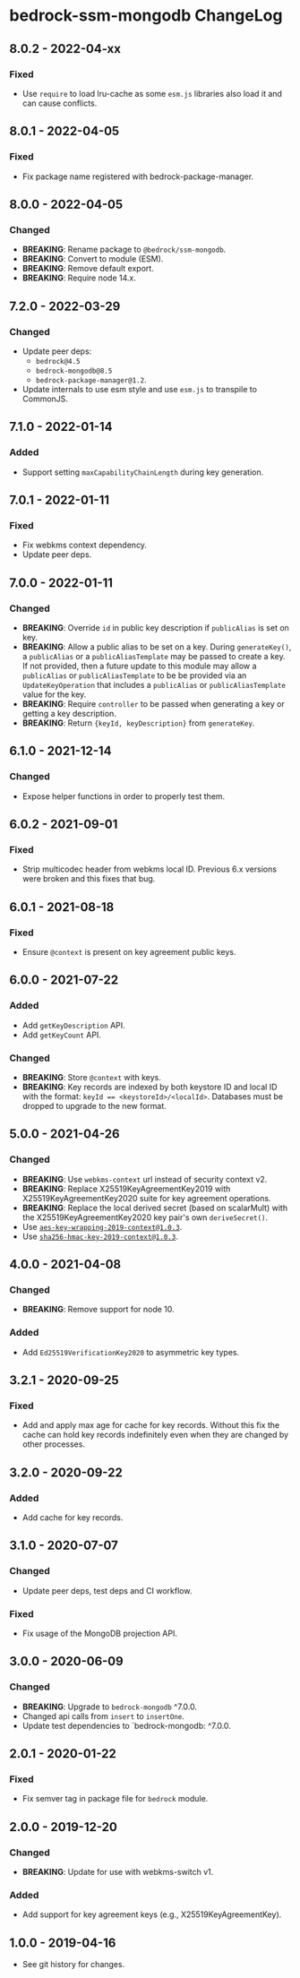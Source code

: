 # bedrock-ssm-mongodb ChangeLog

## 8.0.2 - 2022-04-xx

### Fixed
- Use `require` to load lru-cache as some `esm.js` libraries
  also load it and can cause conflicts.

## 8.0.1 - 2022-04-05

### Fixed
- Fix package name registered with bedrock-package-manager.

## 8.0.0 - 2022-04-05

### Changed
- **BREAKING**: Rename package to `@bedrock/ssm-mongodb`.
- **BREAKING**: Convert to module (ESM).
- **BREAKING**: Remove default export.
- **BREAKING**: Require node 14.x.

## 7.2.0 - 2022-03-29

### Changed
- Update peer deps:
  - `bedrock@4.5`
  - `bedrock-mongodb@8.5`
  - `bedrock-package-manager@1.2`.
- Update internals to use esm style and use `esm.js` to
  transpile to CommonJS.

## 7.1.0 - 2022-01-14

### Added
- Support setting `maxCapabilityChainLength` during key generation.

## 7.0.1 - 2022-01-11

### Fixed
- Fix webkms context dependency.
- Update peer deps.

## 7.0.0 - 2022-01-11

### Changed
- **BREAKING**: Override `id` in public key description if `publicAlias` is
  set on key.
- **BREAKING**: Allow a public alias to be set on a key. During
  `generateKey()`, a `publicAlias` or a `publicAliasTemplate`
  may be passed to create a key. If not provided, then a future update to
  this module may allow a `publicAlias` or `publicAliasTemplate` to be
  be provided via an `UpdateKeyOperation` that includes a `publicAlias` or
  `publicAliasTemplate` value for the key.
- **BREAKING**: Require `controller` to be passed when generating a key or
  getting a key description.
- **BREAKING**: Return `{keyId, keyDescription}` from `generateKey`.

## 6.1.0 - 2021-12-14

### Changed
- Expose helper functions in order to properly test them.

## 6.0.2 - 2021-09-01

### Fixed
- Strip multicodec header from webkms local ID. Previous 6.x
  versions were broken and this fixes that bug.

## 6.0.1 - 2021-08-18

### Fixed
- Ensure `@context` is present on key agreement public keys.

## 6.0.0 - 2021-07-22

### Added
- Add `getKeyDescription` API.
- Add `getKeyCount` API.

### Changed
- **BREAKING**: Store `@context` with keys.
- **BREAKING**: Key records are indexed by both keystore ID and local ID
  with the format: `keyId == <keystoreId>/<localId>`. Databases must be
  dropped to upgrade to the new format.

## 5.0.0 - 2021-04-26

### Changed
- **BREAKING**: Use `webkms-context` url instead of security context v2.
- **BREAKING**: Replace X25519KeyAgreementKey2019 with X25519KeyAgreementKey2020
  suite for key agreement operations.
- **BREAKING**: Replace the local derived secret (based on scalarMult) with
  the X25519KeyAgreementKey2020 key pair's own `deriveSecret()`.
- Use [`aes-key-wrapping-2019-context@1.0.3`](https://github.com/digitalbazaar/aes-key-wrapping-2019-context/blob/main/CHANGELOG.md).
- Use [`sha256-hmac-key-2019-context@1.0.3`](https://github.com/digitalbazaar/sha256-hmac-key-2019-context/blob/main/CHANGELOG.md).
## 4.0.0 - 2021-04-08

### Changed
- **BREAKING**: Remove support for node 10.

### Added
- Add `Ed25519VerificationKey2020` to asymmetric key types.

## 3.2.1 - 2020-09-25

### Fixed
- Add and apply max age for cache for key records. Without
  this fix the cache can hold key records indefinitely even
  when they are changed by other processes.

## 3.2.0 - 2020-09-22

### Added
- Add cache for key records.

## 3.1.0 - 2020-07-07

### Changed
- Update peer deps, test deps and CI workflow.

### Fixed
- Fix usage of the MongoDB projection API.

## 3.0.0 - 2020-06-09

### Changed
  - **BREAKING**: Upgrade to `bedrock-mongodb` ^7.0.0.
  - Changed api calls from `insert` to `insertOne`.
  - Update test dependencies to `bedrock-mongodb: ^7.0.0.

## 2.0.1 - 2020-01-22

### Fixed
- Fix semver tag in package file for `bedrock` module.

## 2.0.0 - 2019-12-20

### Changed
- **BREAKING**: Update for use with webkms-switch v1.

### Added
- Add support for key agreement keys (e.g., X25519KeyAgreementKey).

## 1.0.0 - 2019-04-16

- See git history for changes.

